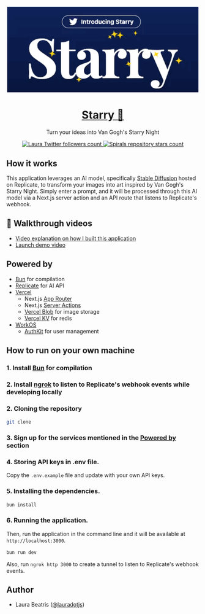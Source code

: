 <p align="center">
  <a href="https://my-starry.com">
    <img width="500" alt="Starry – Generate pictures based on Van Gogh's Starry Night." src="./.github/images/preview.gif">
    <h1 align="center">Starry 💫</h1>
  </a>
</p>

<p align="center">
  Turn your ideas into Van Gogh's Starry Night
</p>

<p align="center">
  <a href="https://twitter.com/lauradotjs">
    <img src="https://img.shields.io/twitter/follow/lauradotjs?style=flat&label=lauradotjs&logo=twitter&color=0bf&logoColor=fff" alt="Laura Twitter followers count" />
  </a>
   <a href="https://github.com/laurabeatris/starry">
    <img src="https://img.shields.io/github/stars/laurabeatris/starry?label=laurabeatris%2Fstarry" alt="Spirals repository stars count" />
  </a>
</p>

## How it works

This application leverages an AI model, specifically [Stable Diffusion](https://replicate.com/stability-ai/stable-diffusion) hosted on Replicate, to transform your images into art inspired by Van Gogh's Starry Night. Simply enter a prompt, and it will be processed through this AI model via a Next.js server action and an API route that listens to Replicate's webhook.

## 🎥 Walkthrough videos

<!-- TODO -> Add link -->

- [Video explanation on how I built this application]()
- [Launch demo video](https://work-os.slack.com/archives/C06FKD58VHP/p1707229394539739?thread_ts=1706544852.887569&cid=C06FKD58VHP)

## Powered by

- [Bun](https://bun.sh/) for compilation
- [Replicate](https://replicate.ai/) for AI API
- [Vercel](https://vercel.com)
  - Next.js [App Router](https://nextjs.org/docs/app)
  - Next.js [Server Actions](https://nextjs.org/docs/app/api-reference/functions/server-actions)
  - [Vercel Blob](https://vercel.com/storage/blob) for image storage
  - [Vercel KV](https://vercel.com/storage/kv) for redis
- [WorkOS](https://workos.com/)
  - [AuthKit](https://authkit.com/) for user management

## How to run on your own machine

### 1. Install [Bun](https://bun.sh/) for compilation

### 2. Install [ngrok](https://ngrok.com/) to listen to Replicate's webhook events while developing locally

### 2. Cloning the repository

```bash
git clone
```

### 3. Sign up for the services mentioned in the [Powered by](#powered-by) section

### 4. Storing API keys in .env file.

Copy the `.env.example` file and update with your own API keys.

### 5. Installing the dependencies.

```bash
bun install
```

### 6. Running the application.

Then, run the application in the command line and it will be available at `http://localhost:3000`.

```bash
bun run dev
```

Also, run `ngrok http 3000` to create a tunnel to listen to Replicate's webhook events.

## Author

- Laura Beatris ([@lauradotjs](https://twitter.com/lauradotjs))
